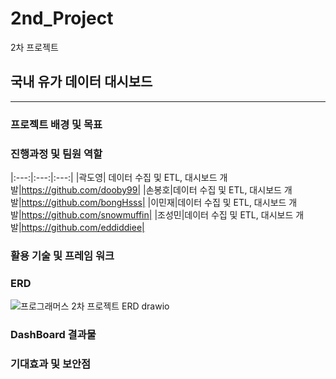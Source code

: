 # 2nd_Project
2차 프로젝트


## 국내 유가 데이터 대시보드
----------------------

### 프로젝트 배경 및 목표

### 진행과정 및 팀원 역할

|:---:|:---:|:---:|
|곽도영| 데이터 수집 및 ETL, 대시보드 개발|https://github.com/dooby99|
|손봉호|데이터 수집 및 ETL, 대시보드 개발|https://github.com/bongHsss|
|이민재|데이터 수집 및 ETL, 대시보드 개발|https://github.com/snowmuffin|
|조성민|데이터 수집 및 ETL, 대시보드 개발|https://github.com/eddiddiee|

### 활용 기술 및 프레임 워크

### ERD
![프로그래머스 2차 프로젝트 ERD drawio](https://github.com/Programmers-2nd-Project/2nd_Project/assets/166678994/6710bcde-2a83-4e78-b993-4f897ef47a66)

### DashBoard 결과물

### 기대효과 및 보안점
